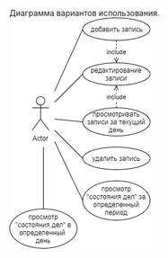 Диаграмма вариантов использования.<br>
![Диаграмма вариантов использования](/Images/use_case.png) <br>
